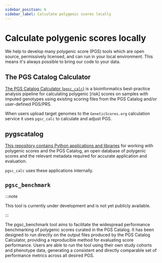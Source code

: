 ```yaml
---
sidebar_position: 6
sidebar_label: Calculate polygenic scores locally
---
```


# Calculate polygenic scores locally

We help to develop many polygenic score (PGS) tools which are open source, permissively licensed, and can run in your local environment. This means it's always possible to bring our code to your data.

## The PGS Catalog Calculator

[The PGS Catalog Calculator (`pgsc_calc`)](https://github.com/PGScatalog/pgsc_calc) is a bioinformatics best-practice analysis pipeline for calculating polygenic [risk] scores on samples with imputed genotypes using existing scoring files from the PGS Catalog and/or user-defined PGS/PRS.

When users upload target genomes to the `GeneticScores.org` calculation service it uses `pgsc_calc` to calculate and adjust PGS.

## pygscatalog

[This repository contains Python applications and libraries](https://github.com/PGScatalog/pygscatalog) for working with polygenic scores and the PGS Catalog, an open database of polygenic scores and the relevant metadata required for accurate application and evaluation.

`pgsc_calc` uses these applications internally.

## `pgsc_benchmark`

:::note

This tool is currently under development and is not yet publicly available.

:::

The pgsc_benchmark tool aims to facilitate the widespread performance benchmarking of polygenic scores curated in the PGS Catalog. It has been designed to run directly on the output files produced by the PGS Catalog Calculator, providing a reproducible method for evaluating score performance. Users are able to run the tool using their own study cohorts and phenotype data, generating a consistent and directly comparable set of performance metrics across all desired PGS.